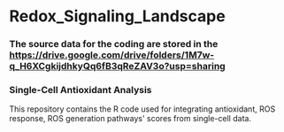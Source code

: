 # Redox_Signaling_Landscape

### The source data for the coding are stored in the https://drive.google.com/drive/folders/1M7w-q_H6XCgkijdhkyQq6fB3qReZAV3o?usp=sharing

### Single-Cell Antioxidant Analysis

This repository contains the R code used for integrating antioxidant, ROS response, ROS generation pathways' scores from single-cell data.









